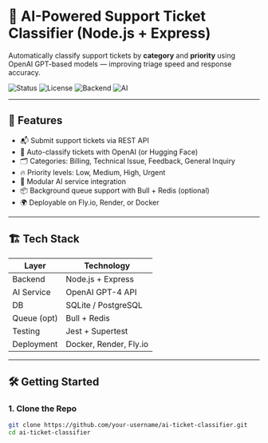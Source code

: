# 🧠 AI-Powered Support Ticket Classifier (Node.js + Express)

Automatically classify support tickets by **category** and **priority** using OpenAI GPT-based models — improving triage speed and response accuracy.

![Status](https://img.shields.io/badge/build-passing-brightgreen)
![License](https://img.shields.io/badge/license-MIT-blue)
![Backend](https://img.shields.io/badge/backend-Express.js-orange)
![AI](https://img.shields.io/badge/AI-OpenAI_GPT--4-yellow)

---

## 🚀 Features

- 📬 Submit support tickets via REST API
- 🤖 Auto-classify tickets with OpenAI (or Hugging Face)
- 🗂️ Categories: Billing, Technical Issue, Feedback, General Inquiry
- 🔥 Priority levels: Low, Medium, High, Urgent
- 🧠 Modular AI service integration
- 📦 Background queue support with Bull + Redis (optional)
- 🌍 Deployable on Fly.io, Render, or Docker

---

## 🏗️ Tech Stack

| Layer        | Technology             |
|--------------|------------------------|
| Backend      | Node.js + Express      |
| AI Service   | OpenAI GPT-4 API       |
| DB           | SQLite / PostgreSQL    |
| Queue (opt)  | Bull + Redis           |
| Testing      | Jest + Supertest       |
| Deployment   | Docker, Render, Fly.io |

---

## 🛠️ Getting Started

### 1. Clone the Repo

```bash
git clone https://github.com/your-username/ai-ticket-classifier.git
cd ai-ticket-classifier
